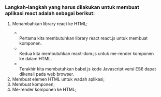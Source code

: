 <h3>Langkah-langkah yang harus dilakukan untuk membuat aplikasi react adalah sebagai berikut:</h3>

<ol>
<li>Menambahkan library react ke HTML;</li>
<ul>
<li><script src="https://unpkg.com/react@16/umd/react.production.min.js"></script> <br>
Pertama kita membutuhkan library react react.js untuk membuat komponen.
</li>
<li><script src="https://unpkg.com/react-dom@16/umd/react-dom.production.min.js"></script>
<br> Kedua kita membutuhkan react-dom.js untuk me-render komponen ke dalam HTML. </li>
<li><script src="https://unpkg.com/babel-standalone@6.15.0/babel.min.js"></script>
<br> Terakhir kita membutuhkan babel.js kode Javascript versi ES6 dapat dikenali pada web browser. </li>
</ul>
<li>Membuat elemen HTML untuk wadah aplikasi;</li>
<li>Membuat komponen;</li>
<li>Me-render komponen ke HTML;</li>
</ol>
